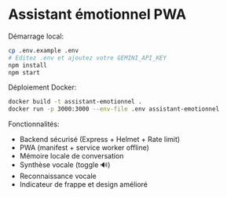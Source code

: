 # Assistant émotionnel PWA

Démarrage local:

```bash
cp .env.example .env
# Editez .env et ajoutez votre GEMINI_API_KEY
npm install
npm start
```

Déploiement Docker:

```bash
docker build -t assistant-emotionnel .
docker run -p 3000:3000 --env-file .env assistant-emotionnel
```

Fonctionnalités:
- Backend sécurisé (Express + Helmet + Rate limit)
- PWA (manifest + service worker offline)
- Mémoire locale de conversation
- Synthèse vocale (toggle 🔊)
- Reconnaissance vocale
- Indicateur de frappe et design amélioré
```